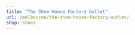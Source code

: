 ```yaml
---
title: "The Shoe House Factory Outlet"
url: /melbourne/the-shoe-house-factory-outlet/
shop: shoes
---
```


